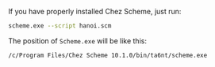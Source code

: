 If you have properly installed Chez Scheme, just run:
```bash
scheme.exe --script hanoi.scm
```

The position of `Scheme.exe` will be like this:
```text
/c/Program Files/Chez Scheme 10.1.0/bin/ta6nt/scheme.exe
```